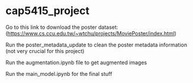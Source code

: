 # cap5415_project

Go to this link to download the poster dataset: (https://www.cs.ccu.edu.tw/~wtchu/projects/MoviePoster/index.html)

Run the poster_metadata_update to clean the poster metadata information (not very crucial for this project)

Run the augmentation.ipynb file to get augmented images

Run the main_model.ipynb for the final stuff

